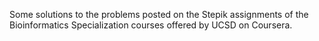 Some solutions to the problems posted on the Stepik assignments of the Bioinformatics Specialization courses offered by UCSD on Coursera.
